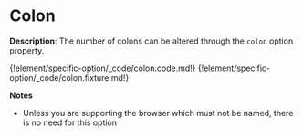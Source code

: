 # Colon

__Description__: The number of colons can be altered through the `colon` option property.

{!element/specific-option/_code/colon.code.md!}
{!element/specific-option/_code/colon.fixture.md!}

__Notes__

+ Unless you are supporting the browser which must not be named, there is no need for this option

<div class="cf"></div>
<div class="end"></div>


